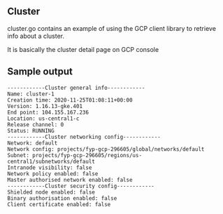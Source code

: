 ## Cluster
cluster.go contains an example of using the GCP client library to retrieve info about a cluster.

It is basically the cluster detail page on GCP console

## Sample output
```
------------Cluster general info------------
Name: cluster-1
Creation time: 2020-11-25T01:08:11+00:00
Version: 1.16.13-gke.401
End point: 104.155.167.236
Location: us-central1-c
Release channel: 0
Status: RUNNING
------------Cluster networking config------------
Network: default
Network config: projects/fyp-gcp-296605/global/networks/default
Subnet: projects/fyp-gcp-296605/regions/us-central1/subnetworks/default
Intranode visibility: false
Network policy enabled: false
Master authorised network enabled: false
------------Cluster security config------------
Shielded node enabled: false
Binary authorisation enabled: false
Client certificate enabled: false
```